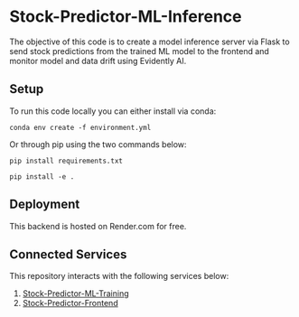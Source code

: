 # Stock-Predictor-ML-Inference

The objective of this code is to create a model inference server via Flask to send stock predictions from the trained ML model to the frontend and monitor model and data drift using Evidently AI.

## Setup

To run this code locally you can either install via conda:

`conda env create -f environment.yml`

Or through pip using the two commands below:

`pip install requirements.txt`

`pip install -e .`

## Deployment

This backend is hosted on Render.com for free.

## Connected Services

This repository interacts with the following services below:

<ol>
<li><a href="https://github.com/marcus-24/Stock-Predictor-ML-Training">Stock-Predictor-ML-Training</a></li>
<li><a href="https://github.com/marcus-24/Stock-Predictor-Frontend">Stock-Predictor-Frontend</a></li>
</ol>
